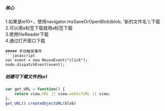 ##### 核心
1.如果是ie10+，使用navigator.msSaveOrOpenBlob(blob, '新的文件名');下载     
2.可以用a标签下载就用a标签下载  
3.使用fileReader下载  
4.通过打开窗口下载  
```
##### 手动触发事件
```javascript
var event = new MouseEvent("click");
node.dispatchEvent(event);
```
##### 创建可下载文件的url
```javascript
var get_URL = function() {
    return view.URL || view.webkitURL || view;
};
get_URL().createObjectURL(blob)
```